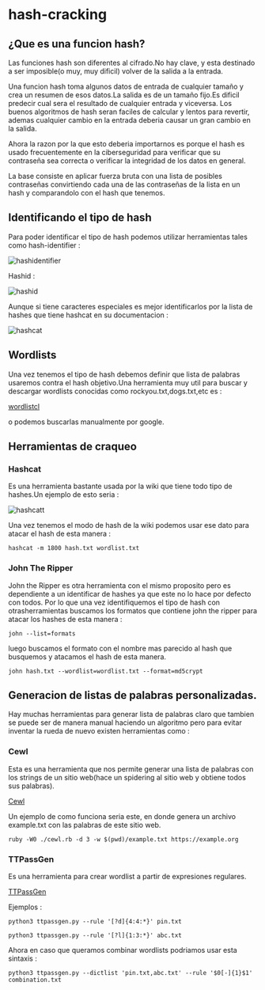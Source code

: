 
# hash-cracking 

## ¿Que es una funcion hash?

Las funciones hash son diferentes al cifrado.No hay clave, y esta destinado a ser imposible(o muy, muy dificil) volver de la salida a la entrada.

Una funcion hash toma algunos datos de entrada de cualquier tamaño y crea un resumen de esos datos.La salida es de un tamaño fijo.Es dificil predecir cual sera el resultado de cualquier entrada y viceversa. Los buenos algoritmos de hash seran faciles de calcular y lentos para revertir, ademas cualquier cambio en la entrada deberia causar un gran cambio en la salida.

Ahora la razon por la que esto deberia importarnos es porque el hash es usado frecuentemente en la ciberseguridad para verificar que su contraseña sea correcta o verificar la integridad de los datos en general.



La base consiste en aplicar fuerza bruta con una lista de posibles contraseñas convirtiendo cada una de las contraseñas de la lista en un hash y comparandolo con el hash que tenemos.

## Identificando el tipo de hash
Para poder identificar el tipo de hash podemos utilizar herramientas tales como hash-identifier :

![hashidentifier](../images/hashident.jpg)

  Hashid :

![hashid](../images/hashid.jpg)

Aunque si tiene caracteres especiales es mejor identificarlos por la lista de hashes que tiene hashcat en su documentacion :

![hashcat](../images/hashcatvar.jpg)

## Wordlists 

Una vez tenemos el tipo de hash debemos definir que lista de palabras usaremos contra el hash objetivo.Una herramienta muy util para buscar y descargar wordlists conocidas como rockyou.txt,dogs.txt,etc es : 

[wordlistcl](https://github.com/BlackArch/wordlistctl)

o podemos buscarlas manualmente por google.

## Herramientas de craqueo

### Hashcat 
  Es una herramienta bastante usada por la wiki que tiene todo 
  tipo de hashes.Un ejemplo de esto seria :

![hashcatt](../images/hashcatvar.jpg)

Una vez tenemos el modo de hash de la wiki podemos usar ese dato para atacar el
hash de esta manera :

```
hashcat -m 1800 hash.txt wordlist.txt
```

### John The Ripper

John the Ripper es otra herramienta con el mismo proposito 
pero es dependiente a un identificar de hashes ya que este no lo hace por
defecto con todos.
Por lo que una vez identifiquemos el tipo de hash con otrasherramientas
buscamos los formatos que contiene john the ripper para atacar los hashes de
esta manera :

```
john --list=formats
```
luego buscamos el formato con el nombre mas parecido al hash que busquemos
y atacamos el hash de esta manera.

```
john hash.txt --wordlist=wordlist.txt --format=md5crypt
```

## Generacion de listas de palabras personalizadas.

Hay muchas herramientas para generar lista de palabras claro que tambien 
se puede ser de manera manual haciendo un algoritmo pero para evitar 
inventar la rueda de nuevo existen herramientas como :


### Cewl
Esta es una herramienta que nos permite generar una lista de palabras 
con los strings de un sitio web(hace un spidering al sitio web y obtiene
todos sus palabras).

[Cewl](https://github.com/digininja/CeWL)

Un ejemplo de como funciona seria este, en donde genera un archivo example.txt
con las palabras de este sitio web.

```
ruby -W0 ./cewl.rb -d 3 -w $(pwd)/example.txt https://example.org
```

### TTPassGen

Es una herramienta para crear wordlist a partir de expresiones regulares.

[TTPassGen](https://github.com/tp7309/TTPassGen)

Ejemplos :

```
python3 ttpassgen.py --rule '[?d]{4:4:*}' pin.txt
```

```
python3 ttpassgen.py --rule '[?l]{1:3:*}' abc.txt
```

Ahora en caso que queramos combinar wordlists podriamos usar esta sintaxis :


```
python3 ttpassgen.py --dictlist 'pin.txt,abc.txt' --rule '$0[-]{1}$1' combination.txt
```



